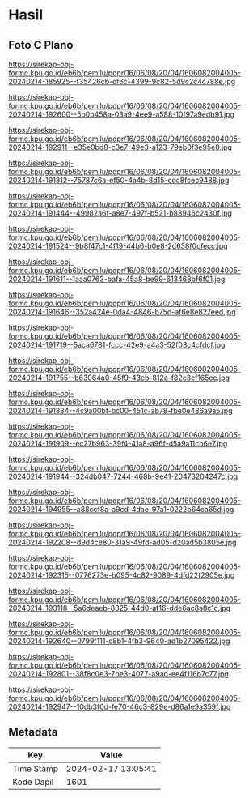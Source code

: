 # Hasil

## Foto C Plano

https://sirekap-obj-formc.kpu.go.id/eb6b/pemilu/pdpr/16/06/08/20/04/1606082004005-20240214-185925--f35426cb-cf6c-4399-9c82-5d9c2c4c788e.jpg

https://sirekap-obj-formc.kpu.go.id/eb6b/pemilu/pdpr/16/06/08/20/04/1606082004005-20240214-192600--5b0b458a-03a9-4ee9-a588-10f97a9edb91.jpg

https://sirekap-obj-formc.kpu.go.id/eb6b/pemilu/pdpr/16/06/08/20/04/1606082004005-20240214-192911--e35e0bd8-c3e7-49e3-a123-79eb0f3e95e0.jpg

https://sirekap-obj-formc.kpu.go.id/eb6b/pemilu/pdpr/16/06/08/20/04/1606082004005-20240214-191312--75787c6a-ef50-4a4b-8d15-cdc8fcec9488.jpg

https://sirekap-obj-formc.kpu.go.id/eb6b/pemilu/pdpr/16/06/08/20/04/1606082004005-20240214-191444--49982a6f-a8e7-497f-b521-b88946c2430f.jpg

https://sirekap-obj-formc.kpu.go.id/eb6b/pemilu/pdpr/16/06/08/20/04/1606082004005-20240214-191524--9b8f47c1-4f19-44b6-b0e8-2d638f0cfecc.jpg

https://sirekap-obj-formc.kpu.go.id/eb6b/pemilu/pdpr/16/06/08/20/04/1606082004005-20240214-191611--1aaa0763-bafa-45a8-be99-613468bf6f01.jpg

https://sirekap-obj-formc.kpu.go.id/eb6b/pemilu/pdpr/16/06/08/20/04/1606082004005-20240214-191646--352a424e-0da4-4846-b75d-af6e8e827eed.jpg

https://sirekap-obj-formc.kpu.go.id/eb6b/pemilu/pdpr/16/06/08/20/04/1606082004005-20240214-191719--5aca6781-fccc-42e9-a4a3-52f03c4cfdcf.jpg

https://sirekap-obj-formc.kpu.go.id/eb6b/pemilu/pdpr/16/06/08/20/04/1606082004005-20240214-191755--b63064a0-45f9-43eb-812a-f82c3cf165cc.jpg

https://sirekap-obj-formc.kpu.go.id/eb6b/pemilu/pdpr/16/06/08/20/04/1606082004005-20240214-191834--4c9a00bf-bc00-451c-ab78-fbe0e486a9a5.jpg

https://sirekap-obj-formc.kpu.go.id/eb6b/pemilu/pdpr/16/06/08/20/04/1606082004005-20240214-191909--ec27b963-39f4-41a8-a96f-d5a9a11cb6e7.jpg

https://sirekap-obj-formc.kpu.go.id/eb6b/pemilu/pdpr/16/06/08/20/04/1606082004005-20240214-191944--324db047-7244-468b-9e41-20473204247c.jpg

https://sirekap-obj-formc.kpu.go.id/eb6b/pemilu/pdpr/16/06/08/20/04/1606082004005-20240214-194955--a88ccf8a-a9cd-4dae-97a1-0222b64ca65d.jpg

https://sirekap-obj-formc.kpu.go.id/eb6b/pemilu/pdpr/16/06/08/20/04/1606082004005-20240214-192208--d9d4ce80-31a9-49fd-ad05-d20ad5b3805e.jpg

https://sirekap-obj-formc.kpu.go.id/eb6b/pemilu/pdpr/16/06/08/20/04/1606082004005-20240214-192315--0776273e-b095-4c82-9089-4dfd22f2905e.jpg

https://sirekap-obj-formc.kpu.go.id/eb6b/pemilu/pdpr/16/06/08/20/04/1606082004005-20240214-193118--5a6deaeb-8325-44d0-af16-dde6ac8a8c1c.jpg

https://sirekap-obj-formc.kpu.go.id/eb6b/pemilu/pdpr/16/06/08/20/04/1606082004005-20240214-192640--0799f111-c8b1-4fb3-9640-ad1b27095422.jpg

https://sirekap-obj-formc.kpu.go.id/eb6b/pemilu/pdpr/16/06/08/20/04/1606082004005-20240214-192801--38f8c0e3-7be3-4077-a9ad-ee4f116b7c77.jpg

https://sirekap-obj-formc.kpu.go.id/eb6b/pemilu/pdpr/16/06/08/20/04/1606082004005-20240214-192947--10db3f0d-fe70-46c3-829e-d86a1e9a359f.jpg


## Metadata

| Key        | Value               |
| ---------- | ------------------- |
| Time Stamp | 2024-02-17 13:05:41 |
| Kode Dapil | 1601                |



